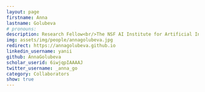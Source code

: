 ```yaml
---
layout: page
firstname: Anna
lastname: Golubeva
# pronouns: 
description: Research Fellow<br/>The NSF AI Institute for Artificial Intelligence and Fundamental Interactions (IAIFI) / Massachusetts Institute of Technology (MIT)
img: assets/img/people/annagolubeva.jpg
redirect: https://annagolubeva.github.io
linkedin_username: yanii
github: AnnaGolubeva
scholar_userid: 6iwjqpIAAAAJ
twitter_username: _anna_go
category: Collaborators
show: true
---
```

